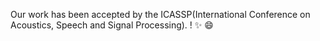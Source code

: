 Our work has been accepted by the ICASSP(International Conference on Acoustics, Speech and Signal Processing).
! :sparkles: :smile: